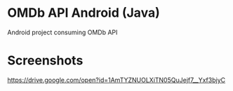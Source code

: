# OMDb API Android (Java)
Android project consuming OMDb API 

# Screenshots 
https://drive.google.com/open?id=1AmTYZNUOLXiTN05QuJejf7__Yxf3bjyC

